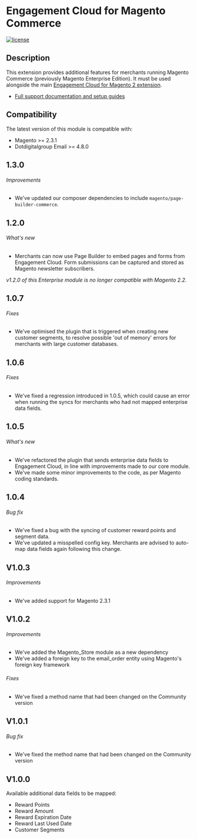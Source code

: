  Engagement Cloud for Magento Commerce
 ======
 
[![license](https://img.shields.io/github/license/mashape/apistatus.svg)](LICENSE.md)

## Description

This extension provides additional features for merchants running Magento Commerce (previously Magento Enterprise Edition). It must be used alongside the main [Engagement Cloud for Magento 2 extension](https://github.com/dotmailer/dotmailer-magento2-extension). 

- [Full support documentation and setup guides](https://support.dotdigital.com/hc/en-gb/articles/216701227-Enterprise-data-sync-options)

## Compatibility

The latest version of this module is compatible with:

- Magento >= 2.3.1
- Dotdigitalgroup Email >= 4.8.0

## 1.3.0

###### Improvements
- We've updated our composer dependencies to include `magento/page-builder-commerce`.

## 1.2.0

###### What's new
- Merchants can now use Page Builder to embed pages and forms from Engagement Cloud. Form submissions can be captured and stored as Magento newsletter subscribers. 

_v1.2.0 of this Enterprise module is no longer compatible with Magento 2.2._

## 1.0.7 

###### Fixes
- We've optimised the plugin that is triggered when creating new customer segments, to resolve possible 'out of memory' errors for merchants with large customer databases.

## 1.0.6

###### Fixes
- We've fixed a regression introduced in 1.0.5, which could cause an error when running the syncs for merchants who had not mapped enterprise data fields.

## 1.0.5

###### What's new
- We've refactored the plugin that sends enterprise data fields to Engagement Cloud, in line with improvements made to our core module.
- We've made some minor improvements to the code, as per Magento coding standards. 

## 1.0.4

###### Bug fix
- We've fixed a bug with the syncing of customer reward points and segment data.
- We've updated a misspelled config key. Merchants are advised to auto-map data fields again following this change.

## V1.0.3

###### Improvements
- We've added support for Magento 2.3.1

## V1.0.2

###### Improvements
- We've added the Magento_Store module as a new dependency
- We've added a foreign key to the email_order entity using Magento's foreign key framework

###### Fixes
- We've fixed a method name that had been changed on the Community version

## V1.0.1

###### Bug fix
- We've fixed the method name that had been changed on the Community version

## V1.0.0

Available additional data fields to be mapped: 

- Reward Points
- Reward Amount
- Reward Expiration Date 		
- Reward Last Used Date 
- Customer Segments
